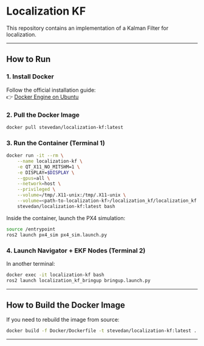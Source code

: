 # Localization KF  

This repository contains an implementation of a Kalman Filter for localization.  

---

## How to Run  

### 1. Install Docker  
Follow the official installation guide:  
👉 [Docker Engine on Ubuntu](https://docs.docker.com/engine/install/ubuntu/)  

### 2. Pull the Docker Image  
```bash
docker pull stevedan/localization-kf:latest
```  

### 3. Run the Container (Terminal 1)  
```bash
docker run -it --rm \
    --name localization-kf \
    -e QT_X11_NO_MITSHM=1 \
    -e DISPLAY=$DISPLAY \
    --gpus=all \
    --network=host \
    --privileged \
    --volume=/tmp/.X11-unix:/tmp/.X11-unix \
    --volume=<path-to-localization-kf>/localization_kf/localization_kf:/opt/overlay_ws/src \
    stevedan/localization-kf:latest bash
```  

Inside the container, launch the PX4 simulation:  
```bash
source /entrypoint
ros2 launch px4_sim px4_sim.launch.py
```  

### 4. Launch Navigator + EKF Nodes (Terminal 2)  
In another terminal:  
```bash
docker exec -it localization-kf bash
ros2 launch localization_kf_bringup bringup.launch.py
```  

---

## How to Build the Docker Image  
If you need to rebuild the image from source:  
```bash
docker build -f Docker/Dockerfile -t stevedan/localization-kf:latest .
```  

---
